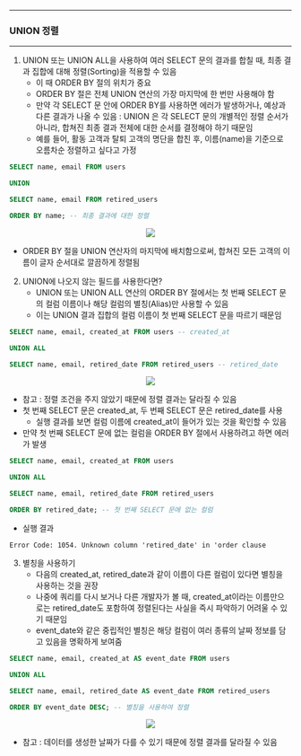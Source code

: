 -----
### UNION 정렬
-----
1. UNION 또는 UNION ALL을 사용하여 여러 SELECT 문의 결과를 합칠 때, 최종 결과 집합에 대해 정렬(Sorting)을 적용할 수 있음
   - 이 때 ORDER BY 절의 위치가 중요
   - ORDER BY 절은 전체 UNION 연산의 가장 마지막에 한 번만 사용해야 함
   - 만약 각 SELECT 문 안에 ORDER BY를 사용하면 에러가 발생하거나, 예상과 다른 결과가 나올 수 있음 : UNION 은 각 SELECT 문의 개별적인 정렬 순서가 아니라, 합쳐진 최종 결과 전체에 대한 순서를 결정해야 하기 때문임
   - 예를 들어, 활동 고객과 탈퇴 고객의 명단을 합친 후, 이름(name)을 기준으로 오름차순 정렬하고 싶다고 가정
```sql
SELECT name, email FROM users

UNION

SELECT name, email FROM retired_users

ORDER BY name; -- 최종 결과에 대한 정렬
```
<div align="center">
<img src="https://github.com/user-attachments/assets/0d8b3c75-d52f-4464-b0df-de10ec9af2e4">
</div>

   - ORDER BY 절을 UNION 연산자의 마지막에 배치함으로써, 합쳐진 모든 고객의 이름이 글자 순서대로 깔끔하게 정렬됨

2. UNION에 나오지 않는 필드를 사용한다면?
   - UNION 또는 UNION ALL 연산의 ORDER BY 절에서는 첫 번째 SELECT 문의 컬럼 이름이나 해당 컬럼의 별칭(Alias)만 사용할 수 있음
   - 이는 UNION 결과 집합의 컬럼 이름이 첫 번째 SELECT 문을 따르기 때문임
```sql
SELECT name, email, created_at FROM users -- created_at

UNION ALL

SELECT name, email, retired_date FROM retired_users -- retired_date
```
<div align="center">
<img src="https://github.com/user-attachments/assets/911cff0c-d7ba-4550-9e8c-cf0c24e5b577">
</div>

   - 참고 : 정렬 조건을 주지 않았기 때문에 정렬 결과는 달라질 수 있음
   - 첫 번째 SELECT 문은 created_at, 두 번째 SELECT 문은 retired_date를 사용
      + 실행 결과를 보면 컬럼 이름에 created_at이 들어가 있는 것을 확인할 수 있음
   - 만약 첫 번째 SELECT 문에 없는 컬럼을 ORDER BY 절에서 사용하려고 하면 에러가 발생
```sql
SELECT name, email, created_at FROM users

UNION ALL

SELECT name, email, retired_date FROM retired_users

ORDER BY retired_date; -- 첫 번째 SELECT 문에 없는 컬럼
```
   - 실행 결과
```
Error Code: 1054. Unknown column 'retired_date' in 'order clause
```

3. 별칭을 사용하기
   - 다음의 created_at, retired_date과 같이 이름이 다른 컬럼이 있다면 별칭을 사용하는 것을 권장
   - 나중에 쿼리를 다시 보거나 다른 개발자가 볼 때, created_at이라는 이름만으로는 retired_date도 포함하여 정렬된다는 사실을 즉시 파악하기 어려울 수 있기 때문임
   - event_date와 같은 중립적인 별칭은 해당 컬럼이 여러 종류의 날짜 정보를 담고 있음을 명확하게 보여줌
```sql
SELECT name, email, created_at AS event_date FROM users

UNION ALL

SELECT name, email, retired_date AS event_date FROM retired_users

ORDER BY event_date DESC; -- 별칭을 사용하여 정렬
```
<div align="center">
<img src="https://github.com/user-attachments/assets/5d035eda-30f8-4aef-b101-07b32b433098">
</div>

   - 참고 : 데이터를 생성한 날짜가 다를 수 있기 때문에 정렬 결과를 달라질 수 있음
